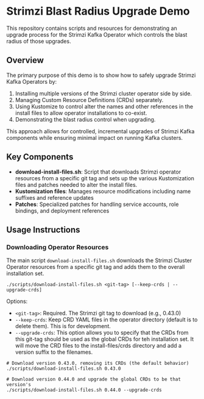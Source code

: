 # Strimzi Blast Radius Upgrade Demo

This repository contains scripts and resources for demonstrating an upgrade process for the Strimzi Kafka Operator which controls the blast radius of those upgrades.

## Overview

The primary purpose of this demo is to show how to safely upgrade Strimzi Kafka Operators by:

1. Installing multiple versions of the Strimzi cluster operator side by side.
2. Managing Custom Resource Definitions (CRDs) separately.
3. Using Kustomize to control alter the names and other references in the install files to allow operator installations to co-exist.
4. Demonstrating the blast radius control when upgrading.

This approach allows for controlled, incremental upgrades of Strimzi Kafka components while ensuring minimal impact on running Kafka clusters.

## Key Components

- **download-install-files.sh**: Script that downloads Strimzi operator resources from a specific git tag and sets up the various Kustomization files and patches needed to alter the install files.
- **Kustomization files**: Manages resource modifications including name suffixes and reference updates
- **Patches**: Specialized patches for handling service accounts, role bindings, and deployment references

## Usage Instructions

### Downloading Operator Resources

The main script `download-install-files.sh` downloads the Strimzi Cluster Operator resources from a specific git tag and adds them to the overall installation set.

```shell
./scripts/download-install-files.sh <git-tag> [--keep-crds | --upgrade-crds]
```

Options:

- `<git-tag>`: Required. The Strimzi git tag to download (e.g., 0.43.0)
- `--keep-crds`: Keep CRD YAML files in the operator directory (default is to delete them). This is for development.
- `--upgrade-crds`: This option allows you to specify that the CRDs from this git-tag should be used as the global CRDs for teh installation set. It will move the CRD files to the install-files/crds directory and add a version suffix to the filenames. 

```shell
# Download version 0.43.0, removing its CRDs (the default behavior)
./scripts/download-install-files.sh 0.43.0

# Download version 0.44.0 and upgrade the global CRDs to be that version's
./scripts/download-install-files.sh 0.44.0 --upgrade-crds

```